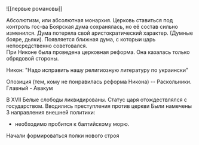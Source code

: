 ![[первые романовы]]

 Абсолютизм, или абсолютная монархия.
Церковь ставиться под контроль гос-ва
Боярская дума сохранялась, но её состав сильно изменился. Дума потеряла свой аристократический характер. (Думные бояре, дьяки). Появляется ближная дума, с которыи царь непосредственно советовался.    
При Никоне была проведена церковная реформа. Она казалась только обрядовой стороны.

Никон: "Надо исправить нашу религиозную литературу по украински"

Опозиция (тем, кому не понравилась реформа Никона) -- Раскольники. Главный - Авакум

В XVII
Белые слободы ликвидированы.
Статус царя отождествлялся с государством. 
Вводились преступления против церкви
 Были намечены 3 направления внешней политики:
 -  необходимо пробится к балтийскому морю.


Начали формироваться полки нового строя 